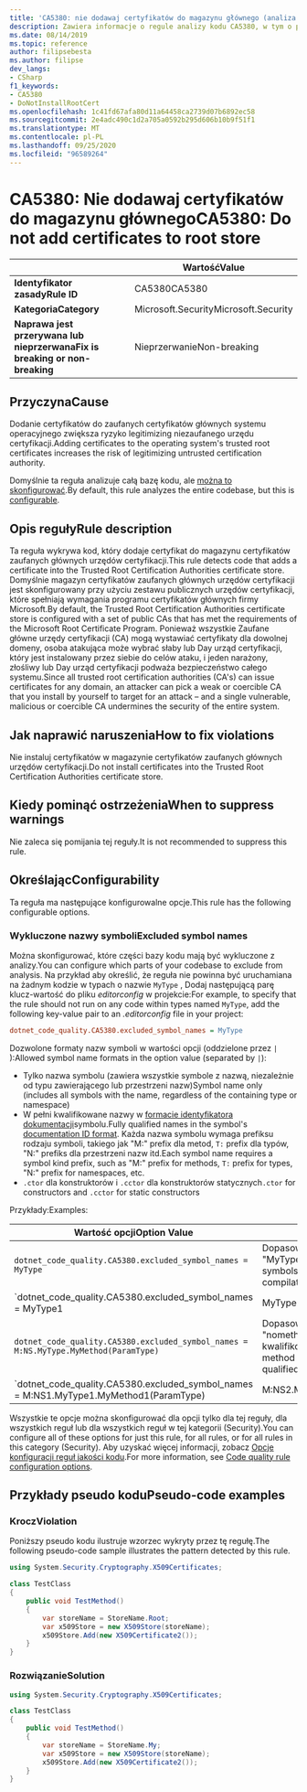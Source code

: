 ```yaml
---
title: 'CA5380: nie dodawaj certyfikatów do magazynu głównego (analiza kodu)'
description: Zawiera informacje o regule analizy kodu CA5380, w tym o przyczynach, sposobach rozwiązywania naruszeń oraz o tym, kiedy należy je pominąć.
ms.date: 08/14/2019
ms.topic: reference
author: filipsebesta
ms.author: filipse
dev_langs:
- CSharp
f1_keywords:
- CA5380
- DoNotInstallRootCert
ms.openlocfilehash: 1c41fd67afa80d11a64458ca2739d07b6892ec58
ms.sourcegitcommit: 2e4adc490c1d2a705a0592b295d606b10b9f51f1
ms.translationtype: MT
ms.contentlocale: pl-PL
ms.lasthandoff: 09/25/2020
ms.locfileid: "96589264"
---
```

# <a name="ca5380-do-not-add-certificates-to-root-store"></a><span data-ttu-id="ba6e2-103">CA5380: Nie dodawaj certyfikatów do magazynu głównego</span><span class="sxs-lookup"><span data-stu-id="ba6e2-103">CA5380: Do not add certificates to root store</span></span>

| | <span data-ttu-id="ba6e2-104">Wartość</span><span class="sxs-lookup"><span data-stu-id="ba6e2-104">Value</span></span> |
|-|-|
| <span data-ttu-id="ba6e2-105">**Identyfikator zasady**</span><span class="sxs-lookup"><span data-stu-id="ba6e2-105">**Rule ID**</span></span> |<span data-ttu-id="ba6e2-106">CA5380</span><span class="sxs-lookup"><span data-stu-id="ba6e2-106">CA5380</span></span>|
| <span data-ttu-id="ba6e2-107">**Kategoria**</span><span class="sxs-lookup"><span data-stu-id="ba6e2-107">**Category**</span></span> |<span data-ttu-id="ba6e2-108">Microsoft.Security</span><span class="sxs-lookup"><span data-stu-id="ba6e2-108">Microsoft.Security</span></span>|
| <span data-ttu-id="ba6e2-109">**Naprawa jest przerywana lub nieprzerwana**</span><span class="sxs-lookup"><span data-stu-id="ba6e2-109">**Fix is breaking or non-breaking**</span></span> |<span data-ttu-id="ba6e2-110">Nieprzerwanie</span><span class="sxs-lookup"><span data-stu-id="ba6e2-110">Non-breaking</span></span>|

## <a name="cause"></a><span data-ttu-id="ba6e2-111">Przyczyna</span><span class="sxs-lookup"><span data-stu-id="ba6e2-111">Cause</span></span>

<span data-ttu-id="ba6e2-112">Dodanie certyfikatów do zaufanych certyfikatów głównych systemu operacyjnego zwiększa ryzyko legitimizing niezaufanego urzędu certyfikacji.</span><span class="sxs-lookup"><span data-stu-id="ba6e2-112">Adding certificates to the operating system's trusted root certificates increases the risk of legitimizing untrusted certification authority.</span></span>

<span data-ttu-id="ba6e2-113">Domyślnie ta reguła analizuje całą bazę kodu, ale [można to skonfigurować](#configurability).</span><span class="sxs-lookup"><span data-stu-id="ba6e2-113">By default, this rule analyzes the entire codebase, but this is [configurable](#configurability).</span></span>

## <a name="rule-description"></a><span data-ttu-id="ba6e2-114">Opis reguły</span><span class="sxs-lookup"><span data-stu-id="ba6e2-114">Rule description</span></span>

<span data-ttu-id="ba6e2-115">Ta reguła wykrywa kod, który dodaje certyfikat do magazynu certyfikatów zaufanych głównych urzędów certyfikacji.</span><span class="sxs-lookup"><span data-stu-id="ba6e2-115">This rule detects code that adds a certificate into the Trusted Root Certification Authorities certificate store.</span></span> <span data-ttu-id="ba6e2-116">Domyślnie magazyn certyfikatów zaufanych głównych urzędów certyfikacji jest skonfigurowany przy użyciu zestawu publicznych urzędów certyfikacji, które spełniają wymagania programu certyfikatów głównych firmy Microsoft.</span><span class="sxs-lookup"><span data-stu-id="ba6e2-116">By default, the Trusted Root Certification Authorities certificate store is configured with a set of public CAs that has met the requirements of the Microsoft Root Certificate Program.</span></span> <span data-ttu-id="ba6e2-117">Ponieważ wszystkie Zaufane główne urzędy certyfikacji (CA) mogą wystawiać certyfikaty dla dowolnej domeny, osoba atakująca może wybrać słaby lub Day urząd certyfikacji, który jest instalowany przez siebie do celów ataku, i jeden narażony, złośliwy lub Day urząd certyfikacji podważa bezpieczeństwo całego systemu.</span><span class="sxs-lookup"><span data-stu-id="ba6e2-117">Since all trusted root certification authorities (CA's) can issue certificates for any domain, an attacker can pick a weak or coercible CA that you install by yourself to target for an attack – and a single vulnerable, malicious or coercible CA undermines the security of the entire system.</span></span>

## <a name="how-to-fix-violations"></a><span data-ttu-id="ba6e2-118">Jak naprawić naruszenia</span><span class="sxs-lookup"><span data-stu-id="ba6e2-118">How to fix violations</span></span>

<span data-ttu-id="ba6e2-119">Nie instaluj certyfikatów w magazynie certyfikatów zaufanych głównych urzędów certyfikacji.</span><span class="sxs-lookup"><span data-stu-id="ba6e2-119">Do not install certificates into the Trusted Root Certification Authorities certificate store.</span></span>

## <a name="when-to-suppress-warnings"></a><span data-ttu-id="ba6e2-120">Kiedy pominąć ostrzeżenia</span><span class="sxs-lookup"><span data-stu-id="ba6e2-120">When to suppress warnings</span></span>

<span data-ttu-id="ba6e2-121">Nie zaleca się pomijania tej reguły.</span><span class="sxs-lookup"><span data-stu-id="ba6e2-121">It is not recommended to suppress this rule.</span></span>

## <a name="configurability"></a><span data-ttu-id="ba6e2-122">Określając</span><span class="sxs-lookup"><span data-stu-id="ba6e2-122">Configurability</span></span>

<span data-ttu-id="ba6e2-123">Ta reguła ma następujące konfigurowalne opcje.</span><span class="sxs-lookup"><span data-stu-id="ba6e2-123">This rule has the following configurable options.</span></span>

### <a name="excluded-symbol-names"></a><span data-ttu-id="ba6e2-124">Wykluczone nazwy symboli</span><span class="sxs-lookup"><span data-stu-id="ba6e2-124">Excluded symbol names</span></span>

<span data-ttu-id="ba6e2-125">Można skonfigurować, które części bazy kodu mają być wykluczone z analizy.</span><span class="sxs-lookup"><span data-stu-id="ba6e2-125">You can configure which parts of your codebase to exclude from analysis.</span></span> <span data-ttu-id="ba6e2-126">Na przykład aby określić, że reguła nie powinna być uruchamiana na żadnym kodzie w typach o nazwie `MyType` , Dodaj następującą parę klucz-wartość do pliku *editorconfig* w projekcie:</span><span class="sxs-lookup"><span data-stu-id="ba6e2-126">For example, to specify that the rule should not run on any code within types named `MyType`, add the following key-value pair to an *.editorconfig* file in your project:</span></span>

```ini
dotnet_code_quality.CA5380.excluded_symbol_names = MyType
```

<span data-ttu-id="ba6e2-127">Dozwolone formaty nazw symboli w wartości opcji (oddzielone przez `|` ):</span><span class="sxs-lookup"><span data-stu-id="ba6e2-127">Allowed symbol name formats in the option value (separated by `|`):</span></span>

- <span data-ttu-id="ba6e2-128">Tylko nazwa symbolu (zawiera wszystkie symbole z nazwą, niezależnie od typu zawierającego lub przestrzeni nazw)</span><span class="sxs-lookup"><span data-stu-id="ba6e2-128">Symbol name only (includes all symbols with the name, regardless of the containing type or namespace)</span></span>
- <span data-ttu-id="ba6e2-129">W pełni kwalifikowane nazwy w [formacie identyfikatora dokumentacji](https://github.com/dotnet/csharplang/blob/master/spec/documentation-comments.md#id-string-format)symbolu.</span><span class="sxs-lookup"><span data-stu-id="ba6e2-129">Fully qualified names in the symbol's [documentation ID format](https://github.com/dotnet/csharplang/blob/master/spec/documentation-comments.md#id-string-format).</span></span> <span data-ttu-id="ba6e2-130">Każda nazwa symbolu wymaga prefiksu rodzaju symboli, takiego jak "M:" prefix dla metod, `T:` prefix dla typów, "N:" prefiks dla przestrzeni nazw itd.</span><span class="sxs-lookup"><span data-stu-id="ba6e2-130">Each symbol name requires a symbol kind prefix, such as "M:" prefix for methods, `T:` prefix for types, "N:" prefix for namespaces, etc.</span></span>
- <span data-ttu-id="ba6e2-131">`.ctor` dla konstruktorów i `.cctor` dla konstruktorów statycznych</span><span class="sxs-lookup"><span data-stu-id="ba6e2-131">`.ctor` for constructors and `.cctor` for static constructors</span></span>

<span data-ttu-id="ba6e2-132">Przykłady:</span><span class="sxs-lookup"><span data-stu-id="ba6e2-132">Examples:</span></span>

| <span data-ttu-id="ba6e2-133">Wartość opcji</span><span class="sxs-lookup"><span data-stu-id="ba6e2-133">Option Value</span></span> | <span data-ttu-id="ba6e2-134">Podsumowanie</span><span class="sxs-lookup"><span data-stu-id="ba6e2-134">Summary</span></span> |
| --- | --- |
|`dotnet_code_quality.CA5380.excluded_symbol_names = MyType` | <span data-ttu-id="ba6e2-135">Dopasowuje wszystkie symbole o nazwie "MyType" w kompilacji</span><span class="sxs-lookup"><span data-stu-id="ba6e2-135">Matches all symbols named 'MyType' in the compilation</span></span>
|`dotnet_code_quality.CA5380.excluded_symbol_names = MyType1|MyType2` | <span data-ttu-id="ba6e2-136">Dopasowuje wszystkie symbole o nazwie "MyType1" lub "MyType2" w kompilacji</span><span class="sxs-lookup"><span data-stu-id="ba6e2-136">Matches all symbols named either 'MyType1' or 'MyType2' in the compilation</span></span>
|`dotnet_code_quality.CA5380.excluded_symbol_names = M:NS.MyType.MyMethod(ParamType)` | <span data-ttu-id="ba6e2-137">Dopasowuje określoną metodę "nomethod" przy użyciu podanego w pełni kwalifikowanego podpisu</span><span class="sxs-lookup"><span data-stu-id="ba6e2-137">Matches specific method 'MyMethod' with given fully qualified signature</span></span>
|`dotnet_code_quality.CA5380.excluded_symbol_names = M:NS1.MyType1.MyMethod1(ParamType)|M:NS2.MyType2.MyMethod2(ParamType)` | <span data-ttu-id="ba6e2-138">Dopasowuje określone metody "MyMethod1" i "MyMethod2" z odpowiednimi w pełni kwalifikowanymi sygnaturami</span><span class="sxs-lookup"><span data-stu-id="ba6e2-138">Matches specific methods 'MyMethod1' and 'MyMethod2' with respective fully qualified signature</span></span>

<span data-ttu-id="ba6e2-139">Wszystkie te opcje można skonfigurować dla opcji tylko dla tej reguły, dla wszystkich reguł lub dla wszystkich reguł w tej kategorii (Security).</span><span class="sxs-lookup"><span data-stu-id="ba6e2-139">You can configure all of these options for just this rule, for all rules, or for all rules in this category (Security).</span></span> <span data-ttu-id="ba6e2-140">Aby uzyskać więcej informacji, zobacz [Opcje konfiguracji reguł jakości kodu](../code-quality-rule-options.md).</span><span class="sxs-lookup"><span data-stu-id="ba6e2-140">For more information, see [Code quality rule configuration options](../code-quality-rule-options.md).</span></span>

## <a name="pseudo-code-examples"></a><span data-ttu-id="ba6e2-141">Przykłady pseudo kodu</span><span class="sxs-lookup"><span data-stu-id="ba6e2-141">Pseudo-code examples</span></span>

### <a name="violation"></a><span data-ttu-id="ba6e2-142">Krocz</span><span class="sxs-lookup"><span data-stu-id="ba6e2-142">Violation</span></span>

<span data-ttu-id="ba6e2-143">Poniższy pseudo kodu ilustruje wzorzec wykryty przez tę regułę.</span><span class="sxs-lookup"><span data-stu-id="ba6e2-143">The following pseudo-code sample illustrates the pattern detected by this rule.</span></span>

```csharp
using System.Security.Cryptography.X509Certificates;

class TestClass
{
    public void TestMethod()
    {
        var storeName = StoreName.Root;
        var x509Store = new X509Store(storeName);
        x509Store.Add(new X509Certificate2());
    }
}
```

### <a name="solution"></a><span data-ttu-id="ba6e2-144">Rozwiązanie</span><span class="sxs-lookup"><span data-stu-id="ba6e2-144">Solution</span></span>

```csharp
using System.Security.Cryptography.X509Certificates;

class TestClass
{
    public void TestMethod()
    {
        var storeName = StoreName.My;
        var x509Store = new X509Store(storeName);
        x509Store.Add(new X509Certificate2());
    }
}
```
